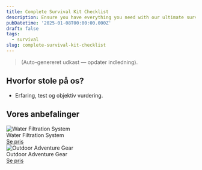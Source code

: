 ```yaml
---
title: Complete Survival Kit Checklist
description: Ensure you have everything you need with our ultimate survival kit checklist.
pubDatetime: '2025-01-08T00:00:00.000Z'
draft: false
tags:
  - survival
slug: complete-survival-kit-checklist
---
```

> (Auto-genereret udkast — opdater indledning).

## Hvorfor stole på os?
- Erfaring, test og objektiv vurdering.

## Vores anbefalinger


<!-- Auto: Affiliate-kort fra Products/SKUs -->

<div class="aff-card"><img src="abstract_36.png (https://v5.airtableusercontent.com/v3/u/44/44/1755309600000/-gKfInqwk4MNNJrkMpf2AA/xogbbRYQY6MZGzYuJtLRnLTeWLGoTNseZ6CaJyozvoKFkgbGzf85K3rAstrvts21xLB5kKvI0ADqJhBQwRU1TfO0V0_8521eboloJZ7ri-RpGABjRCow7eNqf3wM1JMUh5ZscuAqNDCfeqGMpokX8VtfGQpjYaM0Nxk1J0Fwl54/fOl8wnP5sGn-iozbS6621g4D81yZovkFAotR1WtFJUE)" alt="Water Filtration System" class="aff-card__img" /><div class="aff-card__meta"><div class="aff-card__title">Water Filtration System</div><a class="aff-btn" href="https://affiliate.adventureshop68b9.com/gear101?utm_source=klartilalt&utm_medium=affiliate&subid=complete-survival-kit-checklist-2025-01-08" rel="sponsored nofollow noopener" target="_blank">Se pris</a></div></div>

<div class="aff-card"><img src="abstract_40.png (https://v5.airtableusercontent.com/v3/u/44/44/1755309600000/Q0kcetre68aDbFiFHHL-UA/KzjTiwZ6HBCFD4rPkT8iZsBLbOKmGA_GKPOe_DOG0X0aeAx54Xwa-pJwFMkPgEPzVJUH2I3DdGCCY-Cg_xIvT8o7rJmvqgBBKFkLS-QsdbAP_JAG4c8LzS5VAnyPE4cLi_6KNRAM6jQduGeTaf2iirAqNVteopQPgdgvWYMwits/NXz68GHH7JZoibCGKolbm1mD4SeQsFHALVWfaUzdy3g)" alt="Outdoor Adventure Gear" class="aff-card__img" /><div class="aff-card__meta"><div class="aff-card__title">Outdoor Adventure Gear</div><a class="aff-btn" href="https://affiliate.fitnesspro73c4.com/equipment202?utm_source=klartilalt&utm_medium=affiliate&subid=complete-survival-kit-checklist-2025-01-08" rel="sponsored nofollow noopener" target="_blank">Se pris</a></div></div>

